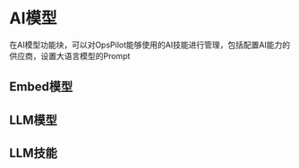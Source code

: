 # AI模型

在AI模型功能块，可以对OpsPilot能够使用的AI技能进行管理，包括配置AI能力的供应商，设置大语言模型的Prompt

## Embed模型



## LLM模型



## LLM技能

